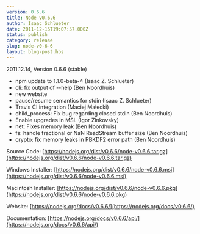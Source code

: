 ```yaml
---
version: 0.6.6
title: Node v0.6.6
author: Isaac Schlueter
date: 2011-12-15T19:07:57.000Z
status: publish
category: release
slug: node-v0-6-6
layout: blog-post.hbs
---
```


2011.12.14, Version 0.6.6 (stable)

- npm update to 1.1.0-beta-4 (Isaac Z. Schlueter)
- cli: fix output of --help (Ben Noordhuis)
- new website
- pause/resume semantics for stdin (Isaac Z. Schlueter)
- Travis CI integration (Maciej Małecki)
- child_process: Fix bug regarding closed stdin (Ben Noordhuis)
- Enable upgrades in MSI. (Igor Zinkovsky)
- net: Fixes memory leak (Ben Noordhuis)
- fs: handle fractional or NaN ReadStream buffer size (Ben Noordhuis)
- crypto: fix memory leaks in PBKDF2 error path (Ben Noordhuis)

Source Code: [https://nodejs.org/dist/v0.6.6/node-v0.6.6.tar.gz](https://nodejs.org/dist/v0.6.6/node-v0.6.6.tar.gz)

Windows Installer: [https://nodejs.org/dist/v0.6.6/node-v0.6.6.msi](https://nodejs.org/dist/v0.6.6/node-v0.6.6.msi)

Macintosh Installer: [https://nodejs.org/dist/v0.6.6/node-v0.6.6.pkg](https://nodejs.org/dist/v0.6.6/node-v0.6.6.pkg)

Website: [https://nodejs.org/docs/v0.6.6/](https://nodejs.org/docs/v0.6.6/)

Documentation: [https://nodejs.org/docs/v0.6.6/api/](https://nodejs.org/docs/v0.6.6/api/)
